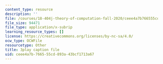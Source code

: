 ```yaml
---
content_type: resource
description: ''
file: /courses/18-404j-theory-of-computation-fall-2020/ceee4a7b766555cd893a43bcf1713a67_aVv9WXwW95w.vtt
file_size: 94471
file_type: application/x-subrip
learning_resource_types: []
license: https://creativecommons.org/licenses/by-nc-sa/4.0/
ocw_type: OCWFile
resourcetype: Other
title: 3play caption file
uid: ceee4a7b-7665-55cd-893a-43bcf1713a67
---
```


